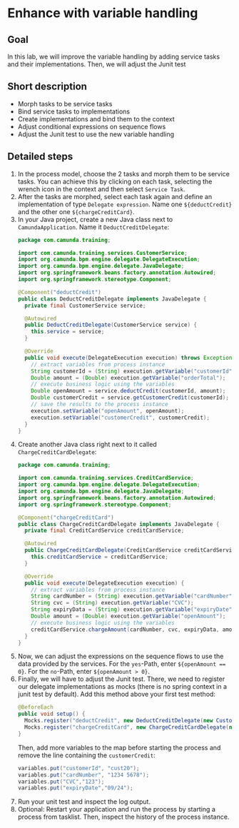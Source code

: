# Enhance with variable handling

## Goal

In this lab, we will improve the variable handling by adding service tasks and their implementations. Then, we will adjust the Junit test

## Short description

* Morph tasks to be service tasks
* Bind service tasks to implementations
* Create implementations and bind them to the context
* Adjust conditional expressions on sequence flows
* Adjust the Junit test to use the new variable handling

## Detailed steps

1. In the process model, choose the 2 tasks and morph them to be service tasks. You can achieve this by clicking on each task, selecting the wrench icon in the context and then select `Service Task`.
2. After the tasks are morphed, select each task again and define an implementation of type `Delegate expression`. Name one `${deductCredit}` and the other one `${chargeCreditCard}`.
3. In your Java project, create a new Java class next to `CamundaApplication`. Name it `DeductCreditDelegate`:
   ```java
   package com.camunda.training;

   import com.camunda.training.services.CustomerService;
   import org.camunda.bpm.engine.delegate.DelegateExecution;
   import org.camunda.bpm.engine.delegate.JavaDelegate;
   import org.springframework.beans.factory.annotation.Autowired;
   import org.springframework.stereotype.Component;
   
   @Component("deductCredit")
   public class DeductCreditDelegate implements JavaDelegate {
     private final CustomerService service;

     @Autowired
     public DeductCreditDelegate(CustomerService service) {
       this.service = service;
     }

     @Override
     public void execute(DelegateExecution execution) throws Exception {
       // extract variables from process instance
       String customerId = (String) execution.getVariable("customerId");
       Double amount = (Double) execution.getVariable("orderTotal");
       // execute business logic using the variables
       Double openAmount = service.deductCredit(customerId, amount);
       Double customerCredit = service.getCustomerCredit(customerId);
       // save the results to the process instance
       execution.setVariable("openAmount", openAmount);
       execution.setVariable("customerCredit", customerCredit);
     }
   }
   ```
4. Create another Java class right next to it called `ChargeCreditCardDelegate`:
   ```java
   package com.camunda.training;

   import com.camunda.training.services.CreditCardService;
   import org.camunda.bpm.engine.delegate.DelegateExecution;
   import org.camunda.bpm.engine.delegate.JavaDelegate;
   import org.springframework.beans.factory.annotation.Autowired;
   import org.springframework.stereotype.Component;

   @Component("chargeCreditCard")
   public class ChargeCreditCardDelegate implements JavaDelegate {
     private final CreditCardService creditCardService;

     @Autowired
     public ChargeCreditCardDelegate(CreditCardService creditCardService) {
       this.creditCardService = creditCardService;
     }

     @Override
     public void execute(DelegateExecution execution) {
       // extract variables from process instance
       String cardNumber = (String) execution.getVariable("cardNumber");
       String cvc = (String) execution.getVariable("CVC");
       String expiryData = (String) execution.getVariable("expiryDate");
       Double amount = (Double) execution.getVariable("openAmount");
       // execute business logic using the variables
       creditCardService.chargeAmount(cardNumber, cvc, expiryData, amount);
     }
   }
   ```
5. Now, we can adjust the expressions on the sequence flows to use the data provided by the services. For the `yes`-Path, enter `${openAmount == 0}`. For the `no`-Path, enter `${openAmount > 0}`.
6. Finally, we will have to adjust the Junit test. There, we need to register our delegate implementations as mocks (there is no spring context in a junit test by default). Add this method above your first test method:
   ```java
   @BeforeEach
   public void setup() {
     Mocks.register("deductCredit", new DeductCreditDelegate(new CustomerService()));
     Mocks.register("chargeCreditCard", new ChargeCreditCardDelegate(new CreditCardService()));
   }
   ```
   Then, add more variables to the map before starting the process and remove the line containing the `customerCredit`:
   ```java
   variables.put("customerId", "cust20");
   variables.put("cardNumber", "1234 5678");
   variables.put("CVC","123");
   variables.put("expiryDate","09/24");
   ```
7. Run your unit test and inspect the log output.
8. Optional: Restart your application and run the process by starting a process from tasklist. Then, inspect the history of the process instance.